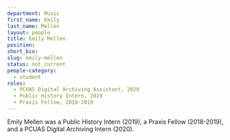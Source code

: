 ```yaml
---
department: Music
first_name: Emily
last_name: Mellen
layout: people
title: Emily Mellen
position: 
short_bio:
slug: emily-mellen
status: not_current
people-category:
  - student
roles:
  - PCUAS Digital Archiving Assistant, 2020
  - Public History Intern, 2019
  - Praxis Fellow, 2018-2019
---
```

Emily Mellen was a Public History Intern (2019), a Praxis Fellow (2018-2019), and a PCUAS Digital Archiving Intern (2020).
